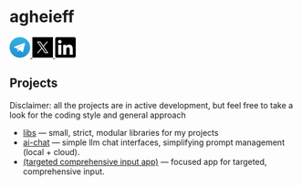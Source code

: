 # agheieff

<div id="badges">
  <a href="https://t.me/agheieff">
    <img src="telegram.webp" width="36" alt="Telegram"/>
  </a>
  <a href="https://x.com/agheieff_">
    <img src="x.webp" width="36" alt="X"/>
  </a>
  <a href="https://www.linkedin.com/in/agheieff/">
    <img src="linkedin.svg" width="36" alt="LinkedIn"/>
  </a>
</div>

## Projects

Disclaimer: all the projects are in active development, but feel free to take a look for the coding style and general approach

- [libs](https://github.com/agheieff/libs) — small, strict, modular libraries for my projects
- [ai-chat](https://github.com/agheieff/ai-chat) — simple llm chat interfaces, simplifying prompt management (local + cloud).
- [(targeted comprehensive input app)](https://github.com/agheieff/Lang) — focused app for targeted, comprehensive input.

